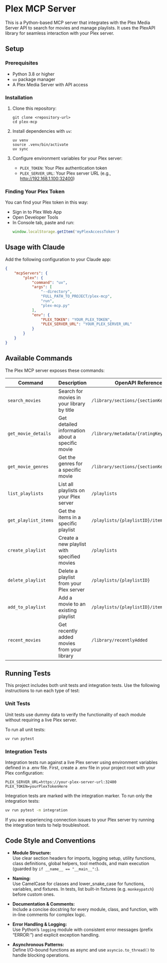 # Plex MCP Server

This is a Python-based MCP server that integrates with the Plex Media Server API to search for movies and manage playlists. It uses the PlexAPI library for seamless interaction with your Plex server.

## Setup

### Prerequisites

- Python 3.8 or higher
- `uv` package manager
- A Plex Media Server with API access

### Installation

1. Clone this repository:
   ```
   git clone <repository-url>
   cd plex-mcp
   ```

2. Install dependencies with `uv`:
   ```
   uv venv
   source .venv/bin/activate
   uv sync
   ```

3. Configure environment variables for your Plex server:
   - `PLEX_TOKEN`: Your Plex authentication token
   - `PLEX_SERVER_URL`: Your Plex server URL (e.g., http://192.168.1.100:32400)

### Finding Your Plex Token

You can find your Plex token in this way:

   - Sign in to Plex Web App
   - Open Developer Tools
   - In Console tab, paste and run:
     ```javascript
     window.localStorage.getItem('myPlexAccessToken')
     ```

## Usage with Claude

Add the following configuration to your Claude app:

```json
{
    "mcpServers": {
        "plex": {
            "command": "uv",
            "args": [
                "--directory",
                "FULL_PATH_TO_PROJECT/plex-mcp",
                "run",
                "plex-mcp.py"
            ],
            "env": {
                "PLEX_TOKEN": "YOUR_PLEX_TOKEN",
                "PLEX_SERVER_URL": "YOUR_PLEX_SERVER_URL"
            }
        }
    }
}
```

## Available Commands

The Plex MCP server exposes these commands:

| Command | Description | OpenAPI Reference |
|---------|-------------|-------------------|
| `search_movies` | Search for movies in your library by title | `/library/sections/{sectionKey}/search` |
| `get_movie_details` | Get detailed information about a specific movie | `/library/metadata/{ratingKey}` |
| `get_movie_genres` | Get the genres for a specific movie | `/library/sections/{sectionKey}/genre` |
| `list_playlists` | List all playlists on your Plex server | `/playlists` |
| `get_playlist_items` | Get the items in a specific playlist | `/playlists/{playlistID}/items` |
| `create_playlist` | Create a new playlist with specified movies | `/playlists` |
| `delete_playlist` | Delete a playlist from your Plex server | `/playlists/{playlistID}` |
| `add_to_playlist` | Add a movie to an existing playlist | `/playlists/{playlistID}/items` |
| `recent_movies` | Get recently added movies from your library | `/library/recentlyAdded` |

## Running Tests

This project includes both unit tests and integration tests. Use the following instructions to run each type of test:

### Unit Tests

Unit tests use dummy data to verify the functionality of each module without requiring a live Plex server.

To run all unit tests:
```bash
uv run pytest
```

### Integration Tests

Integration tests run against a live Plex server using environment variables defined in a .env file. First, create a .env file in your project root with your Plex configuration:

```env
PLEX_SERVER_URL=https://your-plex-server-url:32400
PLEX_TOKEN=yourPlexTokenHere
```

Integration tests are marked with the integration marker. To run only the integration tests:

```bash
uv run pytest -m integration
```

If you are experiencing connection issues to your Plex server try running the integration tests to help troubleshoot.

## Code Style and Conventions

- **Module Structure:**  
  Use clear section headers for imports, logging setup, utility functions, class definitions, global helpers, tool methods, and main execution (guarded by `if __name__ == "__main__":`).

- **Naming:**  
  Use CamelCase for classes and lower_snake_case for functions, variables, and fixtures. In tests, list built-in fixtures (e.g. `monkeypatch`) before custom ones.

- **Documentation & Comments:**  
  Include a concise docstring for every module, class, and function, with in-line comments for complex logic.

- **Error Handling & Logging:**  
  Use Python’s `logging` module with consistent error messages (prefix “ERROR:”) and explicit exception handling.

- **Asynchronous Patterns:**  
  Define I/O-bound functions as async and use `asyncio.to_thread()` to handle blocking operations.